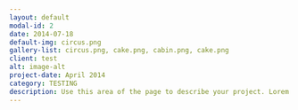 ```yaml
---
layout: default
modal-id: 2
date: 2014-07-18
default-img: circus.png
gallery-list: circus.png, cake.png, cabin.png, cake.png
client: test
alt: image-alt
project-date: April 2014
category: TESTING
description: Use this area of the page to describe your project. Lorem ipsum dolor sit amet, consectetur adipisicing elit. Mollitia neque assumenda ipsam nihil, molestias magnam, recusandae quos quis inventore quisquam velit asperiores, vitae? Reprehenderit soluta, eos quod consequuntur itaque. Nam.
---
```

